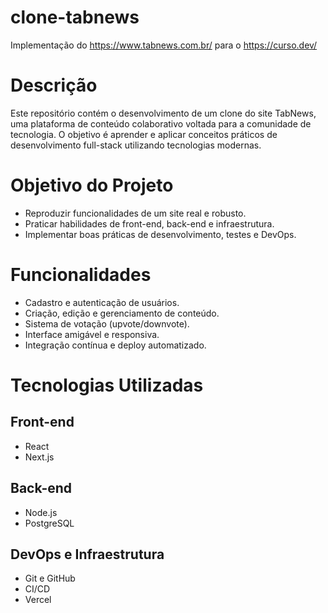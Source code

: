 # clone-tabnews

Implementação do https://www.tabnews.com.br/ para o https://curso.dev/

# Descrição
Este repositório contém o desenvolvimento de um clone do site TabNews, uma plataforma de conteúdo colaborativo voltada para a comunidade de tecnologia. O objetivo é aprender e aplicar conceitos práticos de desenvolvimento full-stack utilizando tecnologias modernas.

# Objetivo do Projeto
- Reproduzir funcionalidades de um site real e robusto.
- Praticar habilidades de front-end, back-end e infraestrutura.
- Implementar boas práticas de desenvolvimento, testes e DevOps.

# Funcionalidades
- Cadastro e autenticação de usuários.
- Criação, edição e gerenciamento de conteúdo.
- Sistema de votação (upvote/downvote).
- Interface amigável e responsiva.
- Integração contínua e deploy automatizado.

# Tecnologias Utilizadas
## Front-end
- React
- Next.js

## Back-end
- Node.js
- PostgreSQL

## DevOps e Infraestrutura
- Git e GitHub
- CI/CD
- Vercel
